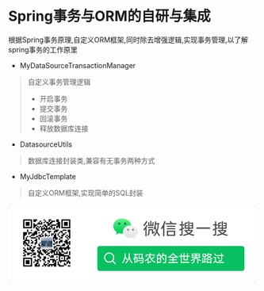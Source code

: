 # Spring事务与ORM的自研与集成

根据Spring事务原理,自定义ORM框架,同时除去增强逻辑,实现事务管理,以了解spring事务的工作原里

* MyDataSourceTransactionManager
> 自定义事务管理逻辑
> * 开启事务
> * 提交事务
> * 回滚事务
> * 释放数据库连接

* DatasourceUtils
> 数据库连接封装类,兼容有无事务两种方式

* MyJdbcTemplate
> 自定义ORM框架,实现简单的SQL封装

![公众号](https://github.com/coderworld968/spring-transactional-orm/blob/master/log.png)